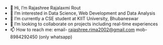 - 👋 Hi, I’m Rajashree Rajalaxmi Rout
- 👀 I’m interested in Data Science, Web Development and Data Analysis
- 🌱 I’m currently a CSE student at KIIT University, Bhubaneswar
- 💞️ I’m looking to collaborate on projects including real-time experiences
- 📫 How to reach me:
      email- rajashree.rima2002@gmail.com
      mob- 8984292450 (only whatsapp)
  


<!---
Rajashree0810/Rajashree0810 is a ✨ special ✨ repository because its `README.md` (this file) appears on your GitHub profile.
You can click the Preview link to take a look at your changes.
--->
